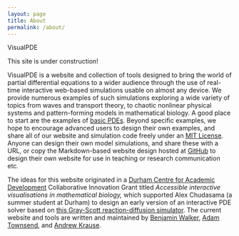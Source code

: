 ```yaml
---
layout: page
title: About
permalink: /about/
---
```


VisualPDE

This site is under construction!

VisualPDE is a website and collection of tools designed to bring the world of partial differential equations to a wider audience through the use of real-time interactive web-based simulations usable on almost any device. We provide numerous examples of such simulations exploring a wide variety of topics from waves and transport theory, to chaotic nonlinear physical systems and pattern-forming models in mathematical biology. A good place to start are the examples of [basic PDEs](/basic-pdes). Beyond specific examples, we hope to encourage advanced users to design their own examples, and share all of our website and simulation code freely under an [MIT License](https://github.com/Pecnut/visual-pde/blob/main/LICENSE.md). Anyone can design their own model simulations, and share these with a URL, or copy the Markdown-based website design hosted at [GitHub](https://github.com/Pecnut/visual-pde) to design their own website for use in teaching or research communication etc.

The ideas for this website originated in a [Durham Centre for Academic Development](https://www.durham.ac.uk/departments/centres/academic-development/) Collaborative Innovation Grant titled *Accessible interactive visualisations in mathematical biology,* which supported Alex Chudasama (a summer student at Durham) to design an early version of an interactive PDE solver based on [this Gray-Scott reaction-diffusion simulator](https://pmneila.github.io/jsexp/grayscott/). The current website and tools are written and maintained by [Benjamin Walker](https://benjaminwalker.info/), [Adam Townsend](https://adamtownsend.com/), and [Andrew Krause](https://www.andrewkrause.org/).
